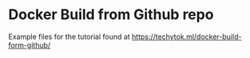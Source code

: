 # Docker Build from Github repo
Example files for the tutorial found at <https://techytok.ml/docker-build-form-github/>
